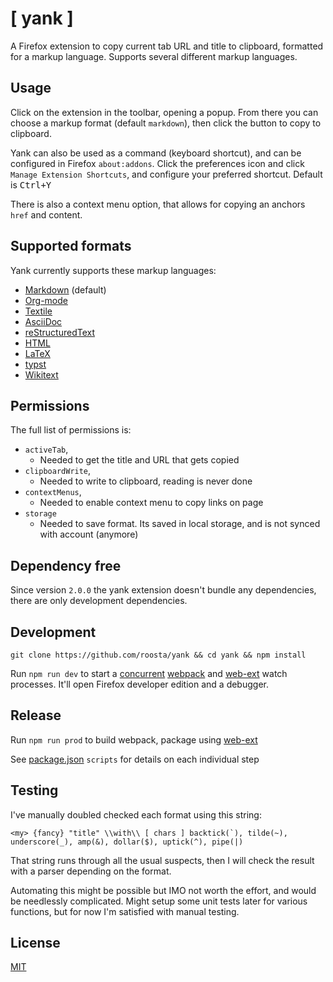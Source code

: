 # [ yank ]

A Firefox extension to copy current tab URL and title to clipboard, formatted
for a markup language. Supports several different markup languages.

## Usage

Click on the extension in the toolbar, opening a popup. From there you can
choose a  markup format (default `markdown`), then click the button to copy to
clipboard.

Yank can also be used as a command (keyboard shortcut), and can be configured
in Firefox `about:addons`. Click the preferences icon and click `Manage
Extension Shortcuts`, and configure your preferred shortcut. Default is
<kbd>Ctrl+Y</kbd>

There is also a context menu option, that allows for copying an anchors `href`
and content.

## Supported formats

Yank currently supports these markup languages:

  - [Markdown](https://daringfireball.net/projects/markdown/) (default)
  - [Org-mode](http://orgmode.org/)
  - [Textile](https://github.com/textile)
  - [AsciiDoc](http://asciidoc.org/)
  - [reStructuredText](http://docutils.sourceforge.net/rst.html)
  - [HTML](https://www.w3.org/html/)
  - [LaTeX](https://www.latex-project.org/)
  - [typst](https://typst.app/)
  - [Wikitext](https://en.wikipedia.org/wiki/Help:Wikitext)

## Permissions

The full list of permissions is:

- `activeTab`,
  -  Needed to get the title and URL that gets copied
- `clipboardWrite`,
  - Needed to write to clipboard, reading is never done
- `contextMenus`,
  - Needed to enable context menu to copy links on page
- `storage`
  - Needed to save format. Its saved in local storage, and is not synced with account (anymore)

## Dependency free

Since version `2.0.0` the yank extension doesn't bundle any dependencies, there
are only development dependencies.

## Development

``` example
git clone https://github.com/roosta/yank && cd yank && npm install
```

Run `npm run dev` to start a
[concurrent](https://github.com/open-cli-tools/concurrently)
[webpack](https://webpack.js.org/) and
[web-ext](https://github.com/mozilla/web-ext) watch processes. It'll open
Firefox developer edition and a debugger.

## Release

Run `npm run prod` to build webpack, package using [web-ext](https://github.com/mozilla/web-ext)

See [package.json](package.json) `scripts` for details on each individual step

## Testing

I've manually doubled checked each format using this string:

```
<my> {fancy} "title" \\with\\ [ chars ] backtick(`), tilde(~), underscore(_), amp(&), dollar($), uptick(^), pipe(|)
```
That string runs through all the usual suspects, then I will check the result
with a parser depending on the format.

Automating this might be possible but IMO not worth the effort, and would be
needlessly complicated. Might setup some unit tests later for various
functions, but for now I'm satisfied with manual testing.

## License

[MIT](LICENSE)
